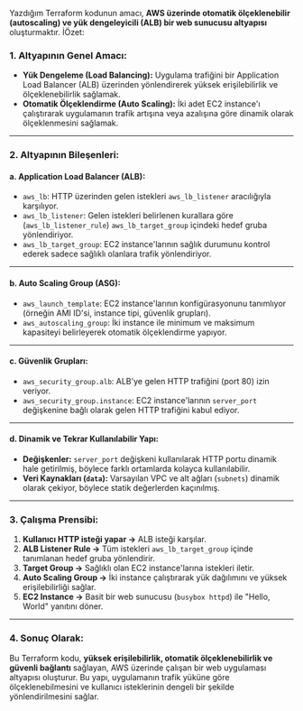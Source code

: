 Yazdığım Terraform kodunun amacı, **AWS üzerinde otomatik ölçeklenebilir (autoscaling) ve yük dengeleyicili (ALB) bir web sunucusu altyapısı** oluşturmaktır. İÖzet:

### **1. Altyapının Genel Amacı:**

- **Yük Dengeleme (Load Balancing):** Uygulama trafiğini bir Application Load Balancer (ALB) üzerinden yönlendirerek yüksek erişilebilirlik ve ölçeklenebilirlik sağlamak.
- **Otomatik Ölçeklendirme (Auto Scaling):** İki adet EC2 instance'ı çalıştırarak uygulamanın trafik artışına veya azalışına göre dinamik olarak ölçeklenmesini sağlamak.

---

### **2. Altyapının Bileşenleri:**

#### **a. Application Load Balancer (ALB):**

- `aws_lb`: HTTP üzerinden gelen istekleri `aws_lb_listener` aracılığıyla karşılıyor.
- `aws_lb_listener`: Gelen istekleri belirlenen kurallara göre (`aws_lb_listener_rule`) `aws_lb_target_group` içindeki hedef gruba yönlendiriyor.
- `aws_lb_target_group`: EC2 instance'larının sağlık durumunu kontrol ederek sadece sağlıklı olanlara trafik yönlendiriyor.

---

#### **b. Auto Scaling Group (ASG):**

- `aws_launch_template`: EC2 instance'larının konfigürasyonunu tanımlıyor (örneğin AMI ID'si, instance tipi, güvenlik grupları).
- `aws_autoscaling_group`: İki instance ile minimum ve maksimum kapasiteyi belirleyerek otomatik ölçeklendirme yapıyor.

---

#### **c. Güvenlik Grupları:**

- `aws_security_group.alb`: ALB'ye gelen HTTP trafiğini (port 80) izin veriyor.
- `aws_security_group.instance`: EC2 instance'larının `server_port` değişkenine bağlı olarak gelen HTTP trafiğini kabul ediyor.

---

#### **d. Dinamik ve Tekrar Kullanılabilir Yapı:**

- **Değişkenler:** `server_port` değişkeni kullanılarak HTTP portu dinamik hale getirilmiş, böylece farklı ortamlarda kolayca kullanılabilir.
- **Veri Kaynakları (`data`):** Varsayılan VPC ve alt ağları (`subnets`) dinamik olarak çekiyor, böylece statik değerlerden kaçınılmış.

---

### **3. Çalışma Prensibi:**

1. **Kullanıcı HTTP isteği yapar →** ALB isteği karşılar.
2. **ALB Listener Rule →** Tüm istekleri `aws_lb_target_group` içinde tanımlanan hedef gruba yönlendirir.
3. **Target Group →** Sağlıklı olan EC2 instance'larına istekleri iletir.
4. **Auto Scaling Group →** İki instance çalıştırarak yük dağılımını ve yüksek erişilebilirliği sağlar.
5. **EC2 Instance →** Basit bir web sunucusu (`busybox httpd`) ile "Hello, World" yanıtını döner.

---

### **4. Sonuç Olarak:**

Bu Terraform kodu, **yüksek erişilebilirlik, otomatik ölçeklenebilirlik ve güvenli bağlantı** sağlayan, AWS üzerinde çalışan bir web uygulaması altyapısı oluşturur. Bu yapı, uygulamanın trafik yüküne göre ölçeklenebilmesini ve kullanıcı isteklerinin dengeli bir şekilde yönlendirilmesini sağlar.